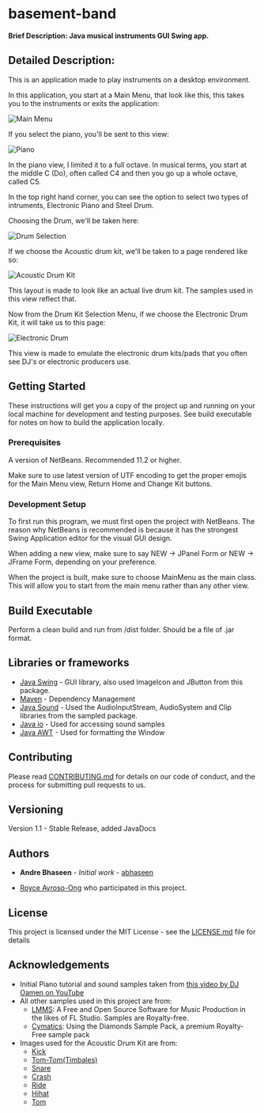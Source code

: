 # basement-band

**Brief Description: Java musical instruments GUI Swing app.**

## **Detailed Description:**

This is an application made to play instruments on a desktop environment.

In this application, you start at a Main Menu, that look like this, this takes you to the instruments or exits the application:

![Main Menu](https://abhaseen.github.io/basement-band/MainMenu.PNG)

If you select the piano, you'll be sent to this view:

![Piano](https://abhaseen.github.io/basement-band/Piano.PNG)

In the piano view, I limited it to a full octave. In musical terms, you start at the middle C (Do), often called C4 and then you go up a whole octave, called C5.

In the top right hand corner, you can see the option to select two types of intruments, Electronic Piano and Steel Drum.

Choosing the Drum, we'll be taken here:

![Drum Selection](https://abhaseen.github.io/basement-band/PickDrum.PNG)

If we choose the Acoustic drum kit, we'll be taken to a page rendered like so:

![Acoustic Drum Kit](https://abhaseen.github.io/basement-band/AcousticDrum.PNG)

This layout is made to look like an actual live drum kit. The samples used in this view reflect that.

Now from the Drum Kit Selection Menu, if we choose the Electronic Drum Kit, it will take us to this page:

![Electronic Drum](https://abhaseen.github.io/basement-band/ElectronicDrum.PNG)

This view is made to emulate the electronic drum kits/pads that you often see DJ's or electronic producers use.

## Getting Started

These instructions will get you a copy of the project up and running on your local machine for development and testing purposes. See build executable for notes on how to build the application locally.

### Prerequisites

A version of NetBeans. Recommended 11.2 or higher.

Make sure to use latest version of UTF encoding to get the proper emojis for the Main Menu view, Return Home and Change Kit buttons.

### Development Setup

To first run this program, we must first open the project with NetBeans. The reason why NetBeans is recommended is because it has the strongest Swing Application editor for the visual GUI design.

When adding a new view, make sure to say NEW -> JPanel Form
or NEW -> JFrame Form, depending on your preference.

When the project is built, make sure to choose MainMenu as the main class. This will allow you to start from the main menu rather than any other view.

## Build Executable

Perform a clean build and run from /dist folder. Should be a file of .jar format.

## Libraries or frameworks

* [Java Swing](https://docs.oracle.com/javase/7/docs/api/javax/swing/package-summary.html) - GUI library, also used ImageIcon and JButton from this package.
* [Maven](https://maven.apache.org/) - Dependency Management
* [Java Sound](https://docs.oracle.com/javase/7/docs/technotes/guides/sound/programmer_guide/contents.html) - Used the AudioInputStream, AudioSystem and Clip libraries from the sampled package.
* [Java io](https://docs.oracle.com/javase/7/docs/api/java/io/package-summary.html) - Used for accessing sound samples
* [Java AWT](https://docs.oracle.com/javase/7/docs/api/java/awt/package-summary.html) - Used for formatting the Window

## Contributing

Please read [CONTRIBUTING.md](https://gist.github.com/PurpleBooth/b24679402957c63ec426) for details on our code of conduct, and the process for submitting pull requests to us.

## Versioning

Version 1.1 - Stable Release, added JavaDocs

## Authors

* **Andre Bhaseen** - *Initial work* - [abhaseen](https://github.com/abhaseen)

* [Royce Ayroso-Ong](https://github.com/rjayroso-ong) who participated in this project.

## License

This project is licensed under the MIT License - see the [LICENSE.md](LICENSE.md) file for details

## Acknowledgements
* Initial Piano tutorial and sound samples taken from [this video by DJ Oamen on YouTube](https://www.youtube.com/watch?v=DFnUDyzF1Uk)
* All other samples used in this project are from:
    * [LMMS](https://lmms.io/): A Free and Open Source Software for Music Production in the likes of FL Studio. Samples are Royalty-free.
    * [Cymatics](https://cymatics.fm/): Using the Diamonds Sample Pack, a premium Royalty-Free sample pack
* Images used for the Acoustic Drum Kit are from:
    * [Kick](https://static.thenounproject.com/png/118259-200.png)
    * [Tom-Tom(Timbales)](https://images.vexels.com/media/users/3/148731/isolated/preview/ad5366df452043ef1138519d9084ed3b-hanging-toms-musical-instrument-silhouette-by-vexels.png)
    * [Snare](https://i.dlpng.com/static/png/6596533_thumb.png)
    * [Crash](https://static.thenounproject.com/png/248943-200.png)
    * [Ride](https://static.thenounproject.com/png/248942-200.png)
    * [Hihat](https://images.vexels.com/media/users/3/148739/isolated/preview/e8cb7e256dde8d7a85d3a9a9fe4d94c9-hi-hat-cymbal-instrument-silhouette-by-vexels.png)
    * [Tom](https://images.vexels.com/media/users/3/148688/isolated/preview/b81a2c3172d805bce42f34a462e50cac-floor-tom-musical-instrument-silhouette-by-vexels.png)